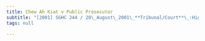 ```yaml
---
title: Chew Ah Kiat v Public Prosecutor
subtitle: "[2001] SGHC 244 / 28\_August\_2001\_**Tribunal/Court**\_:High\_Court\_**Coram**\_:Yong\_Pung\_How\_CJ\_**Counsel\_Name(s)**\_:Jeyaraj\_Indra\_Raj\_and\_Harold\_Seet\_(Harold\_Seet\_&\_Indra\_Raj)\_for\_the\_appellant;\_Tan\_Boon\_Gin\_(Deputy\_Public\_Prosecutor)\_for\_the\_respondent\_**Parties**\_:Chew\_Ah\_Kiat\_—\_Public\_Prosecutor"
tags: null

---
```


